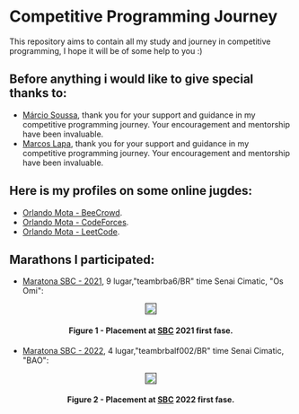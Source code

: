 # Competitive Programming Journey

This repository aims to contain all my study and journey in competitive programming, I hope it will be of some help to you :)

## Before anything i would like to give special thanks to:

- [Márcio Soussa](https://www.linkedin.com/in/marcio-soussa/?originalSubdomain=br), thank you for your support and guidance in my competitive programming journey. Your encouragement and mentorship have been invaluable.
- [Marcos Lapa](https://github.com/marcoslapa), thank you for your support and guidance in my competitive programming journey. Your encouragement and mentorship have been invaluable.

## Here is my profiles on some online jugdes:

- [Orlando Mota - BeeCrowd](https://www.beecrowd.com.br/judge/pt/profile/526478).
- [Orlando Mota - CodeForces](https://codeforces.com/profile/orlandomota).
- [Orlando Mota - LeetCode](https://leetcode.com/orlandomota/).

## Marathons I participated:

- [Maratona SBC - 2021](https://maratona.sbc.org.br/hist/2021/primeira-fase/reportsbr2021/score.html#), 9 lugar,"teambrba6/BR" time Senai Cimatic, "Os Omi":

<div align="center">
	<a href="">
	<img height = "20em" src = "https://github.com/orlandomotapires/competitive_programming_journey/assets/80331468/b50f0462-e1e7-4266-ac0e-66584cd1d0c9" />
    </a>
</div>
<h4 align="center">Figure 1 - Placement at <a href="https://maratona.sbc.org.br/">SBC</a> 2021 first fase.</h4>

- [Maratona SBC - 2022](https://maratona.sbc.org.br/hist/2022/primfase22/reports/brbr/Score.html#), 4 lugar,"teambrbalf002/BR" time Senai Cimatic, "BAO":

<div align="center">
	<a href="">
	<img height = "20em" src = "https://github.com/orlandomotapires/competitive_programming_journey/assets/80331468/b980aee7-0fdd-4cb1-9064-a4b7783480c9" />
    </a>
</div>
<h4 align="center">Figure 2 - Placement at <a href="https://maratona.sbc.org.br/">SBC</a> 2022 first fase.</h4>


